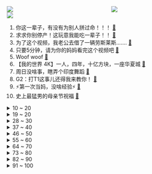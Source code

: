 <div >
	<a style="float:left;width:55%;" href = "https://github.com/anuraghazra/github-readme-stats">
	 <img src = "https://github-readme-stats.vercel.app/api?username=iuuuuuaena&theme=buefy&show_icons=true"/>
	</a>
	<a  style="float:right;width:45%" href = "https://github.com/anuraghazra/github-readme-stats">
	 <img  src="https://github-readme-stats.vercel.app/api/top-langs/?username=anuraghazra&layout=compact"/>
	</a>
	</div>

[![](https://img.shields.io/badge/jxd-@jxdgogogo.xyz-yellowgreen.svg)](https://www.jxdgogogo.xyz)<br>
1. 你这一辈子，有没有为别人拼过命！！！ [:link:](//www.bilibili.com/video/BV1AT4y167mt) <br>
2. 求求你别停产！这玩意我能吃一辈子！！ [:link:](//www.bilibili.com/video/BV1oa411a7B4) <br>
3. 为了这个视频，我老公去借了一辆劳斯莱斯....... [:link:](//www.bilibili.com/video/BV1JB4y127yE) <br>
4. 只要5分钟，请为你的妈妈看完这个视频吧 [:link:](//www.bilibili.com/video/BV1KF411M77B) <br>
5. Woof woof [:link:](//www.bilibili.com/video/BV1jY4y1r79V) <br>
6. 【我的世界 4K】一人，四年，十亿方块，一座华夏城 [:link:](//www.bilibili.com/video/BV1A5411d7Dm) <br>
7. 周日没啥事，瞎弄个印度舞蹈 [:link:](//www.bilibili.com/video/BV1xv4y1P7eG) <br>
8. G2：打T1这事儿还得我来教你！ [:link:](//www.bilibili.com/video/BV1YA4y1S74A) <br>
9. ⚡️第一次当妈，没啥经验⚡️ [:link:](//www.bilibili.com/video/BV1LA4y1Q7QG) <br>
10. 史上最猛男的母亲节祝福 [:link:](//www.bilibili.com/video/BV1g34y1h7W3) <br>
<details>
<summary>10 ~ 20</summary>

11. 花五个月“解锁”《铠甲勇士激斗传》的最终结局！全部铠甲！ [:link:](//www.bilibili.com/video/BV1t34y1Y7n9) <br>
12. 老祖宗的传统手艺，一定要好好学！ [:link:](//www.bilibili.com/video/BV1Wr4y187XL) <br>
13. 我从未受过如此屈辱！！！ [:link:](//www.bilibili.com/video/BV1ku411z75C) <br>
14. 《本草纲目》，但是废话文学 [:link:](//www.bilibili.com/video/BV1ru411r73v) <br>
15. 这绝对是你见过的最像费玉清版的爱情恰恰 [:link:](//www.bilibili.com/video/BV1S54y1f7G2) <br>
16. 小当家还是拍的太保守了！！！ [:link:](//www.bilibili.com/video/BV1e34y1h7Av) <br>
17. 说 唱 皇 帝 [:link:](//www.bilibili.com/video/BV14r4y1t7Dp) <br>
18. 感受俄罗斯红场阅兵现场 [:link:](//www.bilibili.com/video/BV1SF411j7hX) <br>
19. 功在当代，利在千秋！四川大叔19年花光千万积蓄，在毛乌素沙漠种出万亩绿洲。 [:link:](//www.bilibili.com/video/BV18v4y1P7QF) <br>
</details>
<details>
<summary>19 ~ 20</summary>

20. 记住八个规律，想字丑都难 [:link:](//www.bilibili.com/video/BV1oY4y1678w) <br>
21. 舟山突现罕见血红色天空，当地气象局：光的一种折射现象！ [:link:](//www.bilibili.com/video/BV1QY4y1b73F) <br>
22. 受不了！嗓子又被吓哑了！Poppy PlayTime第二章！ [:link:](//www.bilibili.com/video/BV1TL4y1F7yp) <br>
23. 【愚人号】SN-EX-1至8突袭 摆完挂机 简单好抄 [:link:](//www.bilibili.com/video/BV1uU4y1S7Gj) <br>
24. 孔老师告别黄油手，绑架撅着腚 [:link:](//www.bilibili.com/video/BV1ST4y1z7PZ) <br>
25. 【全熟】第一次B限【Vox Akuma/NIJISANJI EN】 [:link:](//www.bilibili.com/video/BV1TY4y1r7Pt) <br>
26. “你吃吧 , 妈不喜欢吃” [:link:](//www.bilibili.com/video/BV1Ur4y18768) <br>
27. 峡谷科目四世界纪录：5分4秒速杀小龙！自信即是巅峰！！ [:link:](//www.bilibili.com/video/BV1br4y187Mx) <br>
28. 用【本草纲目】演奏【本草纲目】 [:link:](//www.bilibili.com/video/BV1VS4y1h78i) <br>
</details>
<details>
<summary>28 ~ 30</summary>

29. 【明日方舟】“愚人号”SN-EX1~8平民全关卡低配攻略！(含突袭)阵容平民+低练度+语音详解的愉悦攻略！（更新中）《明日方舟》|魔法Zc目录 [:link:](//www.bilibili.com/video/BV1FF41177rE) <br>
30. 女生为了爱情能有多努力 [:link:](//www.bilibili.com/video/BV1d44y1u7WH) <br>
31. 空调分体水！零下-20℃压缩机制冷，2600W冷量随便压！【科技达】 [:link:](//www.bilibili.com/video/BV12r4y1t7Yf) <br>
32. 【军营食堂】听说这是全军伙食“天花板”？ [:link:](//www.bilibili.com/video/BV1mA4y1S7Pi) <br>
33. 骑行穿越荒凉的藏北高原，连续两天没找到安全的营地，睡在野外心里有点慌 [:link:](//www.bilibili.com/video/BV1qR4y1A7e2) <br>
34. 两 个 傻 子 去 理 发 ！ [:link:](//www.bilibili.com/video/BV1U3411P73c) <br>
35. 【STN快报第六季30-居家版】自从玩了运动游戏，身体一天不如一天了 [:link:](//www.bilibili.com/video/BV1Fv4y1T7Cc) <br>
36. 《夏天的风》 [:link:](//www.bilibili.com/video/BV1v34y1h7ZC) <br>
37. 搞错了！辉夜剧情其实是超神展开！ [:link:](//www.bilibili.com/video/BV1vS4y1b7TY) <br>
</details>
<details>
<summary>37 ~ 40</summary>

38. 母亲节特供，但是是后妈（后妈茶话会） [:link:](//www.bilibili.com/video/BV1qZ4y1h7zS) <br>
39. 沉浸式帮老婆过节 [:link:](//www.bilibili.com/video/BV15F41177mo) <br>
40. 假如全世界都是你妈！ [:link:](//www.bilibili.com/video/BV17Y4y1C7Le) <br>
41. 儿子孝敬母亲，母亲牵挂儿子，这就是人间最动人的母子情吧…… [:link:](//www.bilibili.com/video/BV1QU4y1U7dL) <br>
42. 我悟了， 冰淇淋的正确打开方式！！！！！！ [:link:](//www.bilibili.com/video/BV18F411j7k5) <br>
43. 一句“你吃了吗？”，道出了中国人的谦卑和美好品质 [:link:](//www.bilibili.com/video/BV1Jv4y1K7Pj) <br>
44. 一下就戳到了我的…心巴 [:link:](//www.bilibili.com/video/BV1f54y1f7Hk) <br>
45. 漠叔带台妹观看火箭现场，在海边简简单单吃了一顿 [:link:](//www.bilibili.com/video/BV1bY411c7Wv) <br>
46. 原来名校的答辩PPT长这样，怪不得导师要给满分！ [:link:](//www.bilibili.com/video/BV1e3411N7P2) <br>
</details>
<details>
<summary>46 ~ 50</summary>

47. 跨越世纪的爱！五代同堂接力抱刚满月的宝宝，107岁高祖抱着小玄孙满脸幸福。 [:link:](//www.bilibili.com/video/BV1ka411a763) <br>
48. 万物可杂交 [:link:](//www.bilibili.com/video/BV1EY4y1C7YQ) <br>
49. 王者荣耀竟然还有这功能？！它能帮忙找到房间里的针孔摄像头！ [:link:](//www.bilibili.com/video/BV1JB4y127b7) <br>
50. 全是修土狗，土狗最可爱 [:link:](//www.bilibili.com/video/BV1MR4y1N7uw) <br>
51. 被带货主播吹上天的美食，真的好吃吗？ [:link:](//www.bilibili.com/video/BV1cU4y1S7V2) <br>
52. 蚊子:既分高下，也决生死！ [:link:](//www.bilibili.com/video/BV1oA4y1U7qg) <br>
53. 看到最后，保证你升职加薪（十） [:link:](//www.bilibili.com/video/BV1EY4y1r7Rp) <br>
54. 小潮team隔离生活（2） [:link:](//www.bilibili.com/video/BV11T4y1z7a6) <br>
55. 【明日方舟】以伊比利亚之名，在此宣读判决。 [:link:](//www.bilibili.com/video/BV18Y411A7mi) <br>
</details>
<details>
<summary>55 ~ 60</summary>

56. lol超酷技巧：在聊天框发表情和图标！ [:link:](//www.bilibili.com/video/BV1bA4y1S7W1) <br>
57. 【人类观察日志】163 这些倒霉蛋们我可太喜欢了 [:link:](//www.bilibili.com/video/BV1q44y1u7YZ) <br>
58. 当狗子认出自己主人时，从冷漠到舔狗只需一秒 [:link:](//www.bilibili.com/video/BV1FF411M7bh) <br>
59. 间谍过家家 X High起來!! [:link:](//www.bilibili.com/video/BV1ru411r7XW) <br>
60. “这社死来的太突然了❷” [:link:](//www.bilibili.com/video/BV1MY4y1C7ne) <br>
61. 亢龙太子轩  厨子探店¥653 [:link:](//www.bilibili.com/video/BV1cF411M7uX) <br>
62. 【医学博士】得了癌症还能活多久？I 如何自己检查？ [:link:](//www.bilibili.com/video/BV1GY4y1b7Uw) <br>
63. 26min巨暴汗燃脂操纯练版本｜宅家也能轻松减肥！ [:link:](//www.bilibili.com/video/BV1fB4y117Mq) <br>
64. 原神：新手应该知道的，5名黑心商人与4名良心商人！ [:link:](//www.bilibili.com/video/BV1pv4y1K7xX) <br>
</details>
<details>
<summary>64 ~ 70</summary>

65. 黄皮外星人，重返地球【充电舞】 [:link:](//www.bilibili.com/video/BV1aU4y1U7TT) <br>
66. 如果你爸是驾校教练，千万不要停错车位啊！！ [:link:](//www.bilibili.com/video/BV1v5411d7aj) <br>
67. 玫瑰的指引 [:link:](//www.bilibili.com/video/BV1xv4y1P7sH) <br>
68. 大气恢宏！这才是真正的「阴 间 美 学」 [:link:](//www.bilibili.com/video/BV1dB4y1C7Ht) <br>
69. 这  都  什  么  妖  魔  鬼  怪 （七） [:link:](//www.bilibili.com/video/BV1hF411j7pN) <br>
70. 【外挂风云】穿越火线外挂诸神之战纪实，谁才是最巅峰强者？ [:link:](//www.bilibili.com/video/BV1d34y187ZH) <br>
71. 重庆4个老人开的“加辣毛肚”老火锅，15元自炒麻辣锅底，这么吃毛肚太过瘾了 [:link:](//www.bilibili.com/video/BV1KZ4y1a7gz) <br>
72. 屏幕下面好乱啊真烦 [:link:](//www.bilibili.com/video/BV11Z4y1h7MX) <br>
73. 《亲妈图鉴》：第一次当妈，你听我解释... [:link:](//www.bilibili.com/video/BV1cF411M72R) <br>
</details>
<details>
<summary>73 ~ 80</summary>

74. 《极 致 优 雅》 [:link:](//www.bilibili.com/video/BV1wT4y1r7L8) <br>
75. 国内航模界的天花板，四川模友接受全网挑战！ [:link:](//www.bilibili.com/video/BV1BZ4y1y72G) <br>
76. 梦里才有的样子，我觉得 [:link:](//www.bilibili.com/video/BV1Rt4y1s7gN) <br>
77. “  听说你想养猫？ ” [:link:](//www.bilibili.com/video/BV13u411k7qJ) <br>
78. 赚秦明？上梁山？土匪体验券已到账！《水浒传》P20 [:link:](//www.bilibili.com/video/BV1Dv4y1K7FX) <br>
79. 全世界仅此一辆！用96天为我的宝贝造出一辆兰博基尼 Vision GT概念超跑 [:link:](//www.bilibili.com/video/BV1JZ4y1h7nD) <br>
80. 加拿大的穷人在十字街头倒下了 救还是不救 [:link:](//www.bilibili.com/video/BV1LZ4y1a78Z) <br>
81. 朵拉：猴子 看看这是什么？ [:link:](//www.bilibili.com/video/BV1wT4y167wa) <br>
82. 熬夜密码！ [:link:](//www.bilibili.com/video/BV1r3411K7dH) <br>
</details>
<details>
<summary>82 ~ 90</summary>

83. 猪柳蛋：我不会开坦克，不会开大炮，但我会开玩笑 [:link:](//www.bilibili.com/video/BV1VR4y1A7vY) <br>
84. 时过境迁！浅谈那些年柯南带给我们的童年阴影！究竟是什么变了？ [:link:](//www.bilibili.com/video/BV1K44y1g7NS) <br>
85. 反手拿刀是为了更快的挥刀！ [:link:](//www.bilibili.com/video/BV1Ba411a7cK) <br>
86. 老头：你这一锤把我腰子都锤掉了 [:link:](//www.bilibili.com/video/BV1eR4y1A76J) <br>
87. 当我爸被剧透了哈利波特... [:link:](//www.bilibili.com/video/BV1d54y1f7xL) <br>
88. 版本为什么延期？壶为何不开？米哈游开摆了？ [:link:](//www.bilibili.com/video/BV1pZ4y1h7y4) <br>
89. 当你给原神弔图表情包配上语音...（第三期） [:link:](//www.bilibili.com/video/BV1nT4y167kJ) <br>
90. 吃了好多个鸡蛋，终于把为啥蒸不好的原因整明白了！ [:link:](//www.bilibili.com/video/BV1qY4y1b7DS) <br>
91. 拼夕夕里3块钱的“爱心盒饭”，真的能吃吗？ [:link:](//www.bilibili.com/video/BV1Ca411a7ff) <br>
</details>
<details>
<summary>91 ~ 100</summary>

92. 这是我们全国统一的妈吗？祝妈妈们母亲节快乐！！ [:link:](//www.bilibili.com/video/BV1p3411N7xH) <br>
93. 有温度的苍蝇小馆，黏糊糊的面条子太好喝了！无广试吃员 [:link:](//www.bilibili.com/video/BV1SU4y127f5) <br>
94. “不妨大胆点去生活，其实你没那么多观众” [:link:](//www.bilibili.com/video/BV17u411r7rb) <br>
95. 这沙雕图笑死我了 [:link:](//www.bilibili.com/video/BV1EZ4y1a7m3) <br>
96. 水果冻进冰箱，3分钟实现水果冰淇淋冷饮自由！ [:link:](//www.bilibili.com/video/BV1wa411J7Yk) <br>
97. 我解救了波比，但被长腿妈咪抓走了！还要跟长腿妈咪玩可怕的游戏！波比的游戏时间 第二章 [:link:](//www.bilibili.com/video/BV1bS4y1b71j) <br>
98. 【4K60FPS】周杰伦《听妈妈的话》联动现场！祝母亲们一切都好 [:link:](//www.bilibili.com/video/BV1aY4y1b7a5) <br>
99. 【为什么让我的儿子在监狱里过春节 】 谭松韵母亲被撞案-庭审解读（1） [:link:](//www.bilibili.com/video/BV1xR4y1A7mn) <br>
100. 男生可以涂的口红推荐！！ [:link:](//www.bilibili.com/video/BV11Y411A7vX) <br>
</details>
